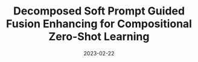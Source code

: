 ---
title: "Decomposed Soft Prompt Guided Fusion Enhancing for Compositional Zero-Shot Learning"
authors:
- Xiaocheng Lu
- Song Guo
- Ziming Liu
- Jingcai Guo
date: "2023-02-22"
doi: ""


# Publication type.
# Legend: 0 = Uncategorized; 1 = Conference paper; 2 = Journal article;
# 3 = Preprint / Working Paper; 4 = Report; 5 = Book; 6 = Book section;
# 7 = Thesis; 8 = Patent
publication_types: ["1"]

# Publication name and optional abbreviated publication name.
publication: In "*IEEE/CVF Computer Vision and Pattern Recognition Conference (CVPR) (CCF-A)*"
#publication_short: In "*WWW* (CCF-A)"

# links:
# - name: Custom Link
#   url: http://example.org
# url_pdf: 
# url_code: '#'
# url_dataset: '#'
# url_poster: '#'
# url_project: ''
# url_slides: ''
# url_video: '#'

# Featured image
# To use, add an image named `featured.jpg/png` to your page's folder. 
# image:
#   caption: 'Image credit: [**Unsplash**](https://unsplash.com/photos/pLCdAaMFLTE)'
#   focal_point: ""
#   preview_only: false

# Associated Projects (optional).
#   Associate this publication with one or more of your projects.
#   Simply enter your project's folder or file name without extension.
#   E.g. `internal-project` references `content/project/internal-project/index.md`.
#   Otherwise, set `projects: []`.
projects: []
---